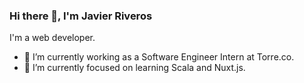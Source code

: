 ### Hi there 👋, I'm Javier Riveros
I'm a web developer.

- 🔭 I’m currently working as a Software Engineer Intern at Torre.co.
- 🌱 I’m currently focused on learning Scala and Nuxt.js.

